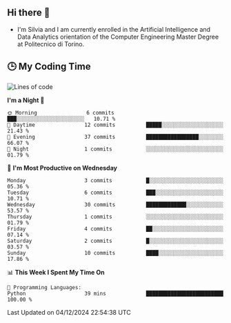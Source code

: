 ## Hi there 👋

- I'm Silvia and I am currently enrolled in the Artificial Intelligence and Data Analytics orientation of the Computer Engineering Master Degree at Politecnico di Torino.


<!-- <p align="center">
   <img style="height:170px;display:inline-block"  src="http://github-profile-summary-cards.vercel.app/api/cards/profile-details?username=silviapolizzi&theme=github_dark" />
   <img style="height:170px;display:inline-block"  src="http://github-profile-summary-cards.vercel.app/api/cards/most-commit-language?username=silviapolizzi&theme=github_dark&exclude=" /> 
</p> -->


## :clock3: My Coding Time 

<!--START_SECTION:waka-->
![Lines of code](https://img.shields.io/badge/From%20Hello%20World%20I%27ve%20Written-83.5%20thousand%20lines%20of%20code-blue)

**I'm a Night 🦉** 

```text
🌞 Morning                6 commits           ███░░░░░░░░░░░░░░░░░░░░░░   10.71 % 
🌆 Daytime                12 commits          █████░░░░░░░░░░░░░░░░░░░░   21.43 % 
🌃 Evening                37 commits          █████████████████░░░░░░░░   66.07 % 
🌙 Night                  1 commits           ░░░░░░░░░░░░░░░░░░░░░░░░░   01.79 % 
```
📅 **I'm Most Productive on Wednesday** 

```text
Monday                   3 commits           █░░░░░░░░░░░░░░░░░░░░░░░░   05.36 % 
Tuesday                  6 commits           ███░░░░░░░░░░░░░░░░░░░░░░   10.71 % 
Wednesday                30 commits          █████████████░░░░░░░░░░░░   53.57 % 
Thursday                 1 commits           ░░░░░░░░░░░░░░░░░░░░░░░░░   01.79 % 
Friday                   4 commits           ██░░░░░░░░░░░░░░░░░░░░░░░   07.14 % 
Saturday                 2 commits           █░░░░░░░░░░░░░░░░░░░░░░░░   03.57 % 
Sunday                   10 commits          ████░░░░░░░░░░░░░░░░░░░░░   17.86 % 
```


📊 **This Week I Spent My Time On** 

```text
💬 Programming Languages: 
Python                   39 mins             █████████████████████████   100.00 % 
```


 Last Updated on 04/12/2024 22:54:38 UTC
<!--END_SECTION:waka-->
